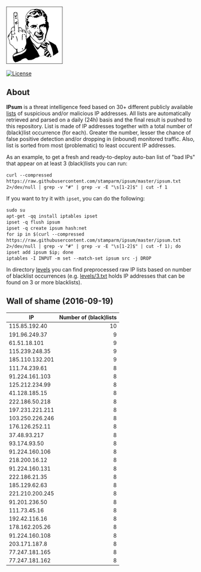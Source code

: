 ![Logo](logo.png)

[![License](https://img.shields.io/badge/license-Public_domain-red.svg)](https://wiki.creativecommons.org/wiki/Public_domain)

About
----

**IPsum** is a threat intelligence feed based on 30+ different publicly available [lists](https://github.com/stamparm/maltrail) of suspicious and/or malicious IP addresses. All lists are automatically retrieved and parsed on a daily (24h) basis and the final result is pushed to this repository. List is made of IP addresses together with a total number of (black)list occurrence (for each). Greater the number, lesser the chance of false positive detection and/or dropping in (inbound) monitored traffic. Also, list is sorted from most (problematic) to least occurent IP addresses.

As an example, to get a fresh and ready-to-deploy auto-ban list of "bad IPs" that appear on at least 3 (black)lists you can run:

```
curl --compressed https://raw.githubusercontent.com/stamparm/ipsum/master/ipsum.txt 2>/dev/null | grep -v "#" | grep -v -E "\s[1-2]$" | cut -f 1
```

If you want to try it with `ipset`, you can do the following:

```
sudo su
apt-get -qq install iptables ipset
ipset -q flush ipsum
ipset -q create ipsum hash:net
for ip in $(curl --compressed https://raw.githubusercontent.com/stamparm/ipsum/master/ipsum.txt 2>/dev/null | grep -v "#" | grep -v -E "\s[1-2]$" | cut -f 1); do ipset add ipsum $ip; done
iptables -I INPUT -m set --match-set ipsum src -j DROP
```

In directory [levels](levels) you can find preprocessed raw IP lists based on number of blacklist occurrences (e.g. [levels/3.txt](levels/3.txt) holds IP addresses that can be found on 3 or more blacklists).

Wall of shame (2016-09-19)
----

|IP|Number of (black)lists|
|---|--:|
115.85.192.40|10
191.96.249.37|9
61.51.18.101|9
115.239.248.35|9
185.110.132.201|9
111.74.239.61|8
91.224.161.103|8
125.212.234.99|8
41.128.185.15|8
222.186.50.218|8
197.231.221.211|8
103.250.226.246|8
176.126.252.11|8
37.48.93.217|8
93.174.93.50|8
91.224.160.106|8
218.200.16.12|8
91.224.160.131|8
222.186.21.35|8
185.129.62.63|8
221.210.200.245|8
91.201.236.50|8
111.73.45.16|8
192.42.116.16|8
178.162.205.26|8
91.224.160.108|8
203.171.187.8|8
77.247.181.165|8
77.247.181.162|8
